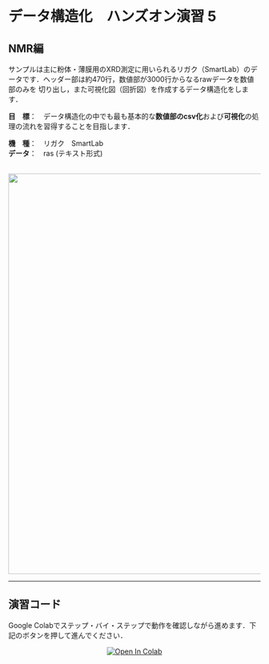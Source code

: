 # データ構造化　ハンズオン演習 5

## NMR編
サンプルは主に粉体・薄膜用のXRD測定に用いられるリガク（SmartLab）のデータです．ヘッダー部は約470行，数値部が3000行からなるrawデータを数値部のみを
切り出し，また可視化図（回折図）を作成するデータ構造化をします．

**目　標**：　データ構造化の中でも最も基本的な**数値部のcsv化**および**可視化**の処理の流れを習得することを目指します．

**機　種**：　リガク　SmartLab  
**データ**：　ras (テキスト形式)  

<br>

<div align="center">                                                                                                                
<img src="https://user-images.githubusercontent.com/38028745/138789951-01ea1497-be71-437d-bf6e-33c96a9aa8c2.png" width = "800px">
</div>

<hr>

## 演習コード
Google Colabでステップ・バイ・ステップで動作を確認しながら進めます．下記のボタンを押して進んでください．

<div align="center">
  <a href="https://colab.research.google.com/github/ARIM-Training/Training_Program_5/blob/main/Training_5.ipynb">
  <img src="https://colab.research.google.com/assets/colab-badge.svg" alt="Open In Colab"/>
</a>
</div>

